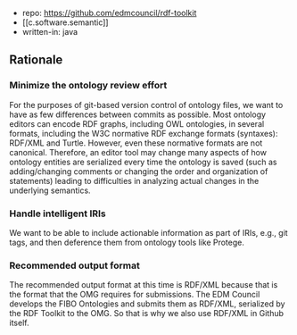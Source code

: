 
- repo: https://github.com/edmcouncil/rdf-toolkit
- [[c.software.semantic]]
- written-in: java


## Rationale

### Minimize the ontology review effort

For the purposes of git-based version control of ontology files, we want to have as few differences between commits as possible. Most ontology editors can encode RDF graphs, including OWL ontologies, in several formats, including the W3C normative RDF exchange formats (syntaxes): RDF/XML and Turtle. However, even these normative formats are not canonical. Therefore, an editor tool may change many aspects of how ontology entities are serialized every time the ontology is saved (such as adding/changing comments or changing the order and organization of statements) leading to difficulties in analyzing actual changes in the underlying semantics.

### Handle intelligent IRIs

We want to be able to include actionable information as part of IRIs, e.g., git tags, and then deference them from ontology tools like Protege.

### Recommended output format

The recommended output format at this time is RDF/XML because that is the format that the OMG requires for submissions. The EDM Council develops the FIBO Ontologies and submits them as RDF/XML, serialized by the RDF Toolkit to the OMG. So that is why we also use RDF/XML in Github itself.